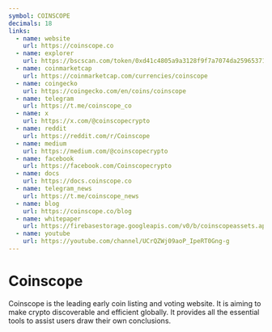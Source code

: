 ```yaml
---
symbol: COINSCOPE
decimals: 18
links:
  - name: website
    url: https://coinscope.co
  - name: explorer
    url: https://bscscan.com/token/0xd41c4805a9a3128f9f7a7074da25965371ba50d5
  - name: coinmarketcap
    url: https://coinmarketcap.com/currencies/coinscope
  - name: coingecko
    url: https://coingecko.com/en/coins/coinscope
  - name: telegram
    url: https://t.me/coinscope_co
  - name: x
    url: https://x.com/@coinscopecrypto
  - name: reddit
    url: https://reddit.com/r/Coinscope
  - name: medium
    url: https://medium.com/@coinscopecrypto
  - name: facebook
    url: https://facebook.com/Coinscopecrypto
  - name: docs
    url: https://docs.coinscope.co
  - name: telegram_news
    url: https://t.me/coinscope_news
  - name: blog
    url: https://coinscope.co/blog
  - name: whitepaper
    url: https://firebasestorage.googleapis.com/v0/b/coinscopeassets.appspot.com/o/coinscope-whitepaper.pdf?alt=media
  - name: youtube
    url: https://youtube.com/channel/UCrQZWj09aoP_IpeRT0Gng-g
---
```


# Coinscope

Coinscope is the leading early coin listing and voting website. It is aiming to make crypto discoverable and efficient globally. It provides all the essential tools to assist users draw their own conclusions.
